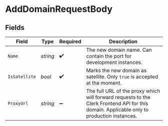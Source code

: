 # AddDomainRequestBody


## Fields

| Field                                                                                                                                     | Type                                                                                                                                      | Required                                                                                                                                  | Description                                                                                                                               |
| ----------------------------------------------------------------------------------------------------------------------------------------- | ----------------------------------------------------------------------------------------------------------------------------------------- | ----------------------------------------------------------------------------------------------------------------------------------------- | ----------------------------------------------------------------------------------------------------------------------------------------- |
| `Name`                                                                                                                                    | *string*                                                                                                                                  | :heavy_check_mark:                                                                                                                        | The new domain name. Can contain the port for development instances.                                                                      |
| `IsSatellite`                                                                                                                             | *bool*                                                                                                                                    | :heavy_check_mark:                                                                                                                        | Marks the new domain as satellite. Only `true` is accepted at the moment.                                                                 |
| `ProxyUrl`                                                                                                                                | *string*                                                                                                                                  | :heavy_minus_sign:                                                                                                                        | The full URL of the proxy which will forward requests to the Clerk Frontend API for this domain. Applicable only to production instances. |
